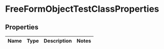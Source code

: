 

# FreeFormObjectTestClassProperties


## Properties

| Name | Type | Description | Notes |
|------------ | ------------- | ------------- | -------------|



